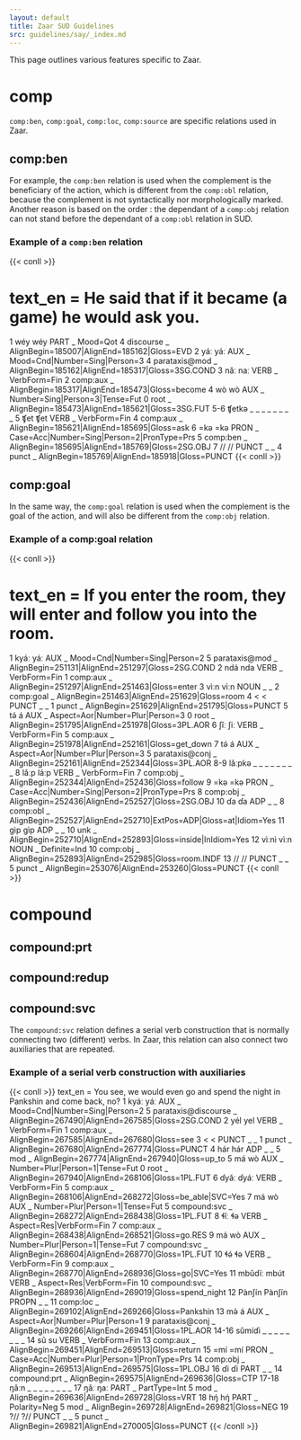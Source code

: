 ```yaml
---
layout: default
title: Zaar SUD Guidelines
src: guidelines/say/_index.md
---
```


This page outlines various features specific to Zaar.

# comp

`comp:ben`, `comp:goal`, `comp:loc`, `comp:source` are specific relations used in Zaar. 

## comp:ben
For example, the `comp:ben` relation is used when the complement is the beneficiary of the action, which is different from the `comp:obl` relation, because the complement is not syntactically nor morphologically marked. Another reason is based on the order : the dependant of a `comp:obj` relation can not stand before the dependant of a `comp:obl` relation in SUD. 

### Example of a `comp:ben` relation
{{< conll >}}
# text_en =  He said that if it became (a game) he would ask you.
1	wéy	wéy	PART	_	Mood=Qot	4	discourse	_	AlignBegin=185007|AlignEnd=185162|Gloss=EVD
2	yáː	yáː	AUX	_	Mood=Cnd|Number=Sing|Person=3	4	parataxis@mod	_	AlignBegin=185162|AlignEnd=185317|Gloss=3SG.COND
3	nǎː	naː	VERB	_	VerbForm=Fin	2	comp:aux	_	AlignBegin=185317|AlignEnd=185473|Gloss=become
4	wò	wò	AUX	_	Number=Sing|Person=3|Tense=Fut	0	root	_	AlignBegin=185473|AlignEnd=185621|Gloss=3SG.FUT
5-6	ʧetkə	_	_	_	_	_	_	_	_
5	ʧet	ʧet	VERB	_	VerbForm=Fin	4	comp:aux	_	AlignBegin=185621|AlignEnd=185695|Gloss=ask
6	=kə	=kə	PRON	_	Case=Acc|Number=Sing|Person=2|PronType=Prs	5	comp:ben	_	AlignBegin=185695|AlignEnd=185769|Gloss=2SG.OBJ
7	//	//	PUNCT	_	_	4	punct	_	AlignBegin=185769|AlignEnd=185918|Gloss=PUNCT
{{< conll >}}

## comp:goal
In the same way,  the `comp:goal` relation is used when the complement is the goal of the action, and will also be different from the `comp:obj` relation. 

### Example of a comp:goal relation
{{< conll >}}
# text_en =  If you enter the room, they will enter and follow you into the room.
1	kyáː	yáː	AUX	_	Mood=Cnd|Number=Sing|Person=2	5	parataxis@mod	_	AlignBegin=251131|AlignEnd=251297|Gloss=2SG.COND
2	ndá	nda	VERB	_	VerbForm=Fin	1	comp:aux	_	AlignBegin=251297|AlignEnd=251463|Gloss=enter
3	vìːn	vìːn	NOUN	_	_	2	comp:goal	_	AlignBegin=251463|AlignEnd=251629|Gloss=room
4	<	<	PUNCT	_	_	1	punct	_	AlignBegin=251629|AlignEnd=251795|Gloss=PUNCT
5	tə́	á	AUX	_	Aspect=Aor|Number=Plur|Person=3	0	root	_	AlignBegin=251795|AlignEnd=251978|Gloss=3PL.AOR
6	ʃîː	ʃiː	VERB	_	VerbForm=Fin	5	comp:aux	_	AlignBegin=251978|AlignEnd=252161|Gloss=get_down
7	tə́	á	AUX	_	Aspect=Aor|Number=Plur|Person=3	5	parataxis@conj	_	AlignBegin=252161|AlignEnd=252344|Gloss=3PL.AOR
8-9	lǎːpkə	_	_	_	_	_	_	_	_
8	lǎːp	láːp	VERB	_	VerbForm=Fin	7	comp:obj	_	AlignBegin=252344|AlignEnd=252436|Gloss=follow
9	=kə	=kə	PRON	_	Case=Acc|Number=Sing|Person=2|PronType=Prs	8	comp:obj	_	AlignBegin=252436|AlignEnd=252527|Gloss=2SG.OBJ
10	ɗa	ɗa	ADP	_	_	8	comp:obl	_	AlignBegin=252527|AlignEnd=252710|ExtPos=ADP|Gloss=at|Idiom=Yes
11	gìp	gìp	ADP	_	_	10	unk	_	AlignBegin=252710|AlignEnd=252893|Gloss=inside|InIdiom=Yes
12	vìːnì	vìːn	NOUN	_	Definite=Ind	10	comp:obj	_	AlignBegin=252893|AlignEnd=252985|Gloss=room.INDF
13	//	//	PUNCT	_	_	5	punct	_	AlignBegin=253076|AlignEnd=253260|Gloss=PUNCT
{{< conll >}}

# compound

## compound:prt

## compound:redup

## compound:svc
The `compound:svc` relation defines a serial verb construction that is normally connecting two (different) verbs. In Zaar, this relation can also connect two auxiliaries that are repeated. 

### Example of a serial verb construction with auxiliaries

{{< conll >}}
text_en =  You see, we would even go and spend the night in Pankshin and come back, no?
1	kyáː	yáː	AUX	_	Mood=Cnd|Number=Sing|Person=2	5	parataxis@discourse	_	AlignBegin=267490|AlignEnd=267585|Gloss=2SG.COND
2	yél	yel	VERB	_	VerbForm=Fin	1	comp:aux	_	AlignBegin=267585|AlignEnd=267680|Gloss=see
3	<	<	PUNCT	_	_	1	punct	_	AlignBegin=267680|AlignEnd=267774|Gloss=PUNCT
4	hár	hár	ADP	_	_	5	mod	_	AlignBegin=267774|AlignEnd=267940|Gloss=up_to
5	má	wò	AUX	_	Number=Plur|Person=1|Tense=Fut	0	root	_	AlignBegin=267940|AlignEnd=268106|Gloss=1PL.FUT
6	ɗyǎː	ɗyáː	VERB	_	VerbForm=Fin	5	comp:aux	_	AlignBegin=268106|AlignEnd=268272|Gloss=be_able|SVC=Yes
7	má	wò	AUX	_	Number=Plur|Person=1|Tense=Fut	5	compound:svc	_	AlignBegin=268272|AlignEnd=268438|Gloss=1PL.FUT
8	ɬǐː	ɬə	VERB	_	Aspect=Res|VerbForm=Fin	7	comp:aux	_	AlignBegin=268438|AlignEnd=268521|Gloss=go.RES
9	má	wò	AUX	_	Number=Plur|Person=1|Tense=Fut	7	compound:svc	_	AlignBegin=268604|AlignEnd=268770|Gloss=1PL.FUT
10	ɬə́	ɬə	VERB	_	VerbForm=Fin	9	comp:aux	_	AlignBegin=268770|AlignEnd=268936|Gloss=go|SVC=Yes
11	mbûɗíː	mbút	VERB	_	Aspect=Res|VerbForm=Fin	10	compound:svc	_	AlignBegin=268936|AlignEnd=269019|Gloss=spend_night
12	Pànʃín	Pànʃín	PROPN	_	_	11	comp:loc	_	AlignBegin=269102|AlignEnd=269266|Gloss=Pankshin
13	mə̀	á	AUX	_	Aspect=Aor|Number=Plur|Person=1	9	parataxis@conj	_	AlignBegin=269266|AlignEnd=269451|Gloss=1PL.AOR
14-16	sûmíɗi	_	_	_	_	_	_	_	_
14	sû	su	VERB	_	VerbForm=Fin	13	comp:aux	_	AlignBegin=269451|AlignEnd=269513|Gloss=return
15	=mí	=mí	PRON	_	Case=Acc|Number=Plur|Person=1|PronType=Prs	14	comp:obj	_	AlignBegin=269513|AlignEnd=269575|Gloss=1PL.OBJ
16	ɗi	ɗi	PART	_	_	14	compound:prt	_	AlignBegin=269575|AlignEnd=269636|Gloss=CTP
17-18	ŋǎːn	_	_	_	_	_	_	_	_
17	ŋǎː	ŋaː	PART	_	PartType=Int	5	mod	_	AlignBegin=269636|AlignEnd=269728|Gloss=VRT
18	hŋ́	hŋ́	PART	_	Polarity=Neg	5	mod	_	AlignBegin=269728|AlignEnd=269821|Gloss=NEG
19	?//	?//	PUNCT	_	_	5	punct	_	AlignBegin=269821|AlignEnd=270005|Gloss=PUNCT
{{< /conll >}}

